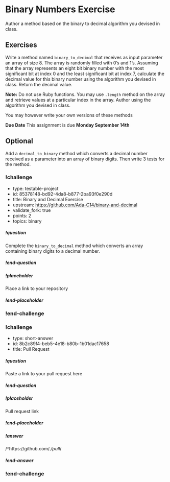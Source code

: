 # Binary Numbers Exercise


Author a method based on the binary to decimal algorithm you devised in class.

## Exercises

Write a method named `binary_to_decimal` that receives as input parameter an array of size 8. The array is randomly filled with 0’s and 1’s. Assuming that the array represents an eight bit binary number with the most significant bit at index 0 and the least significant bit at index 7, calculate the decimal value for this binary number using the algorithm you devised in class. Return the decimal value.

**Note:** Do not use Ruby functions. You may use `.length` method on the array and retrieve values at a particular index in the array. Author using the algorithm you devised in class.

You may however write your own versions of these methods

**Due Date**  This assignment is due  **Monday September 14th**

## Optional

Add a `decimal_to_binary` method which converts a decimal number received as a parameter into an array of binary digits.  Then write 3 tests for the method.

<!-- >>>>>>>>>>>>>>>>>>>>>> BEGIN CHALLENGE >>>>>>>>>>>>>>>>>>>>>> -->
<!-- Replace everything in square brackets [] and remove brackets  -->

### !challenge

* type: testable-project
* id: 85378148-bd92-4da8-b877-2ba93f0e290d
* title: Binary and Decimal Exercise
* upstream: https://github.com/Ada-C14/binary-and-decimal
* validate_fork: true
* points: 2
* topics: binary

##### !question

Complete the `binary_to_decimal` method which converts an array containing binary digits to a decimal number.

##### !end-question

##### !placeholder

Place a link to your repository

##### !end-placeholder

<!-- other optional sections -->
<!-- !hint - !end-hint (markdown, users can see after a failed attempt) -->
<!-- !rubric - !end-rubric (markdown, instructors can see while scoring a checkpoint) -->
<!-- !explanation - !end-explanation (markdown, students can see after answering correctly) -->

### !end-challenge

<!-- ======================= END CHALLENGE ======================= -->

<!-- >>>>>>>>>>>>>>>>>>>>>> BEGIN CHALLENGE >>>>>>>>>>>>>>>>>>>>>> -->
<!-- Replace everything in square brackets [] and remove brackets  -->

### !challenge

* type: short-answer
* id: 8b2c89f4-beb5-4e18-b80b-1b01dac17658
* title: Pull Request
<!-- * points: [1] (optional, the number of points for scoring as a checkpoint) -->
<!-- * topics: [python, pandas] (optional the topics for analyzing points) -->

##### !question

Paste a link to your pull request here

##### !end-question

##### !placeholder

Pull request link

##### !end-placeholder

##### !answer

/^https:\/\/github.com\/.*\/pull*/

##### !end-answer

<!-- other optional sections -->
<!-- !hint - !end-hint (markdown, users can see after a failed attempt) -->
<!-- !rubric - !end-rubric (markdown, instructors can see while scoring a checkpoint) -->
<!-- !explanation - !end-explanation (markdown, students can see after answering correctly) -->

### !end-challenge

<!-- ======================= END CHALLENGE ======================= -->
